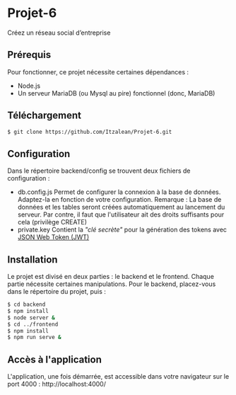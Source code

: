 # Projet-6
Créez un réseau social d’entreprise

## Prérequis
Pour fonctionner, ce projet nécessite certaines dépendances :
  - Node.js
  - Un serveur MariaDB (ou Mysql au pire) fonctionnel (donc, MariaDB)

## Téléchargement
```sh
$ git clone https://github.com/Itzalean/Projet-6.git
```

## Configuration
Dans le répertoire backend/config se trouvent deux fichiers de configuration :
 - db.config.js
Permet de configurer la connexion à la base de données. Adaptez-la en fonction de votre configuration.
Remarque : La base de données et les tables seront créées automatiquement au lancement du serveur. Par contre, il faut que l'utilisateur ait des droits suffisants pour cela (privilège CREATE)
 - private.key
Contient la _"clé secrète"_ pour la génération des tokens avec [JSON Web Token (JWT)](https://fr.wikipedia.org/wiki/JSON_Web_Token)

## Installation
Le projet est divisé en deux parties : le backend et le frontend. Chaque partie nécessite certaines manipulations.
Pour le backend, placez-vous dans le répertoire du projet, puis :
```sh
$ cd backend
$ npm install 
$ node server &
$ cd ../frontend
$ npm install 
$ npm run serve &
```

## Accès à l'application
L'application, une fois démarrée, est accessible dans votre navigateur sur le port 4000 : http://localhost:4000/
